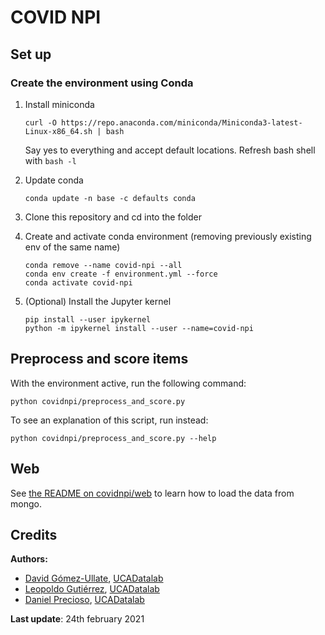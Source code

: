 # COVID NPI

## Set up
### Create the environment using Conda

  1. Install miniconda
     
     ```
     curl -O https://repo.anaconda.com/miniconda/Miniconda3-latest-Linux-x86_64.sh | bash
     ```

     Say yes to everything and accept default locations. Refresh bash shell with `bash -l`

  2. Update conda
     
      ```
      conda update -n base -c defaults conda
      ```

  3. Clone this repository and cd into the folder

  4. Create and activate conda environment (removing previously existing env of the same name)
     
       ```
       conda remove --name covid-npi --all
       conda env create -f environment.yml --force
       conda activate covid-npi

  5. (Optional) Install the Jupyter kernel
       ```
       pip install --user ipykernel
       python -m ipykernel install --user --name=covid-npi
       ```

## Preprocess and score items

With the environment active, run the following command:

```
python covidnpi/preprocess_and_score.py
```

To see an explanation of this script, run instead:
```
python covidnpi/preprocess_and_score.py --help
```

## Web

See [the README on covidnpi/web](covidnpi/web) to learn how to load the data from mongo.


## Credits

**Authors:**
- [David Gómez-Ullate](https://github.com/dgullate), [UCADatalab](http://datalab.uca.es/)
- [Leopoldo Gutiérrez](https://github.com/leoguga), [UCADatalab](http://datalab.uca.es/)
- [Daniel Precioso](https://github.com/daniprec), [UCADatalab](http://datalab.uca.es/)
             
**Last update**: 24th february 2021